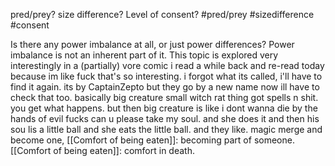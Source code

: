 pred/prey? size difference? Level of consent? #pred/prey #sizedifference #consent

Is there any power imbalance at all, or just power differences? Power imbalance is not an inherent part of it. This topic is explored very interestingly in a (partially) vore comic i read a while back and re-read today because im like fuck that's so interesting. i forgot what its called, i'll have to find it again. its by CaptainZepto but they go by a new name now ill have to check that too. basically big creature small witch rat thing got spells n shit. you get what happens. but then big creature is like i dont wanna die by the hands of evil fucks can u please take my soul. and she does it and then his sou lis a little ball and she eats the little ball. and they like. magic merge and become one, [[Comfort of being eaten]]: becoming part of someone. [[Comfort of being eaten]]: comfort in death.
